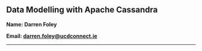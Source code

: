 ## Data Modelling with Apache Cassandra

**Name: Darren Foley**

**Email: darren.foley@ucdconnect.ie**

---------------------------------------


